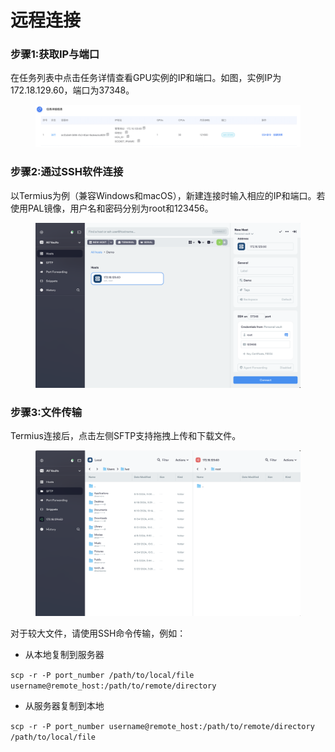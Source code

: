 # 远程连接

### 步骤1:获取IP与端口

在任务列表中点击任务详情查看GPU实例的IP和端口。如图，实例IP为172.18.129.60，端口为37348。

<figure><img src=".gitbook/assets/image (3).png" alt=""><figcaption></figcaption></figure>

### 步骤2:通过SSH软件连接

以Termius为例（兼容Windows和macOS），新建连接时输入相应的IP和端口。若使用PAL镜像，用户名和密码分别为root和123456。

<figure><img src=".gitbook/assets/image.png" alt=""><figcaption></figcaption></figure>

### 步骤3:文件传输

Termius连接后，点击左侧SFTP支持拖拽上传和下载文件。

<figure><img src=".gitbook/assets/image (1).png" alt=""><figcaption></figcaption></figure>

对于较大文件，请使用SSH命令传输，例如：

* 从本地复制到服务器

`scp -r -P port_number /path/to/local/file username@remote_host:/path/to/remote/directory`

* 从服务器复制到本地

`scp -r -P port_number username@remote_host:/path/to/remote/directory /path/to/local/file`
